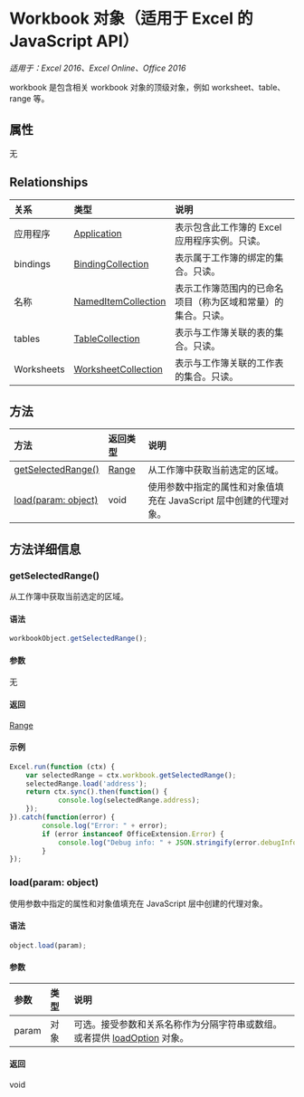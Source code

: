# Workbook 对象（适用于 Excel 的 JavaScript API）

_适用于：Excel 2016、Excel Online、Office 2016_

workbook 是包含相关 workbook 对象的顶级对象，例如 worksheet、table、range 等。

## 属性

无

## Relationships
| 关系 | 类型|说明|
|:---------------|:--------|:----------|
|应用程序|[Application](application.md)|表示包含此工作簿的 Excel 应用程序实例。只读。|
|bindings|[BindingCollection](bindingcollection.md)|表示属于工作簿的绑定的集合。只读。|
|名称|[NamedItemCollection](nameditemcollection.md)|表示工作簿范围内的已命名项目（称为区域和常量）的集合。只读。|
|tables|[TableCollection](tablecollection.md)|表示与工作簿关联的表的集合。只读。|
|Worksheets|[WorksheetCollection](worksheetcollection.md)|表示与工作簿关联的工作表的集合。只读。|

## 方法

| 方法   | 返回类型|说明|
|:---------------|:--------|:----------|
|[getSelectedRange()](#getselectedrange)|[Range](range.md)|从工作簿中获取当前选定的区域。|
|[load(param: object)](#loadparam-object)|void|使用参数中指定的属性和对象值填充在 JavaScript 层中创建的代理对象。|

## 方法详细信息

### getSelectedRange()
从工作簿中获取当前选定的区域。

#### 语法
```js
workbookObject.getSelectedRange();
```

#### 参数
无

#### 返回
[Range](range.md)

#### 示例

```js
Excel.run(function (ctx) { 
	var selectedRange = ctx.workbook.getSelectedRange();
	selectedRange.load('address');
	return ctx.sync().then(function() {
			console.log(selectedRange.address);
	});
}).catch(function(error) {
		console.log("Error: " + error);
		if (error instanceof OfficeExtension.Error) {
			console.log("Debug info: " + JSON.stringify(error.debugInfo));
		}
});
```

### load(param: object)
使用参数中指定的属性和对象值填充在 JavaScript 层中创建的代理对象。

#### 语法
```js
object.load(param);
```

#### 参数
| 参数   | 类型|说明|
|:---------------|:--------|:----------|
|param|对象|可选。接受参数和关系名称作为分隔字符串或数组。或者提供 [loadOption](loadoption.md) 对象。|

#### 返回
void

